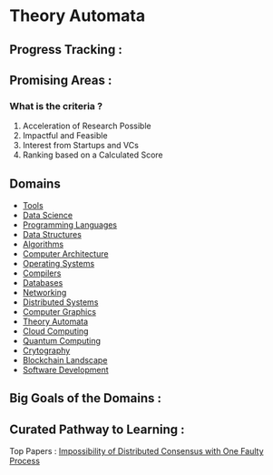 # Theory Automata

## Progress Tracking :

## Promising Areas :

### What is the criteria ?

1. Acceleration of Research Possible
2. Impactful and Feasible
3. Interest from Startups and VCs
4. Ranking based on a Calculated Score

## Domains

* [Tools](https://github.com/Xapien-Labs/academy-wiki/tree/0c1dd96d6488e7edb4c2ba83455935023f511635/\_domains/\_eng/\_cs/\_domains/\_eng/\_cs/cs.md)
* [Data Science](https://github.com/Xapien-Labs/academy-wiki/tree/0c1dd96d6488e7edb4c2ba83455935023f511635/\_domains/\_eng/\_cs/\_domains/\_eng/\_cs/cs.md)
* [Programming Languages](https://github.com/Xapien-Labs/academy-wiki/tree/0c1dd96d6488e7edb4c2ba83455935023f511635/\_domains/\_eng/\_cs/\_domains/\_eng/\_cs/cs.md)
* [Data Structures](https://github.com/Xapien-Labs/academy-wiki/tree/0c1dd96d6488e7edb4c2ba83455935023f511635/\_domains/\_eng/\_cs/\_domains/\_eng/\_cs/cs.md)
* [Algorithms](https://github.com/Xapien-Labs/academy-wiki/tree/0c1dd96d6488e7edb4c2ba83455935023f511635/\_domains/\_eng/\_cs/\_domains/\_eng/\_cs/cs.md)
* [Computer Architecture](https://github.com/Xapien-Labs/academy-wiki/tree/0c1dd96d6488e7edb4c2ba83455935023f511635/\_domains/\_eng/\_cs/\_domains/\_eng/\_cs/cs.md)
* [Operating Systems](https://github.com/Xapien-Labs/academy-wiki/tree/0c1dd96d6488e7edb4c2ba83455935023f511635/\_domains/\_eng/\_cs/\_domains/\_eng/\_cs/cs.md)
* [Compilers](https://github.com/Xapien-Labs/academy-wiki/tree/0c1dd96d6488e7edb4c2ba83455935023f511635/\_domains/\_eng/\_cs/\_domains/\_eng/\_cs/cs.md)
* [Databases](https://github.com/Xapien-Labs/academy-wiki/tree/0c1dd96d6488e7edb4c2ba83455935023f511635/\_domains/\_eng/\_cs/\_domains/\_eng/\_cs/cs.md)
* [Networking](https://github.com/Xapien-Labs/academy-wiki/tree/0c1dd96d6488e7edb4c2ba83455935023f511635/\_domains/\_eng/\_cs/\_domains/\_eng/\_cs/cs.md)
* [Distributed Systems](https://github.com/Xapien-Labs/academy-wiki/tree/0c1dd96d6488e7edb4c2ba83455935023f511635/\_domains/\_eng/\_cs/\_domains/\_eng/\_cs/cs.md)
* [Computer Graphics](https://github.com/Xapien-Labs/academy-wiki/tree/0c1dd96d6488e7edb4c2ba83455935023f511635/\_domains/\_eng/\_cs/\_domains/\_eng/\_cs/cs.md)
* [Theory Automata](https://github.com/Xapien-Labs/academy-wiki/tree/0c1dd96d6488e7edb4c2ba83455935023f511635/\_domains/\_eng/\_cs/\_domains/\_eng/\_cs/cs.md)
* [Cloud Computing](https://github.com/Xapien-Labs/academy-wiki/tree/0c1dd96d6488e7edb4c2ba83455935023f511635/\_domains/\_eng/\_cs/\_domains/\_eng/\_cs/cs.md)
* [Quantum Computing](https://github.com/Xapien-Labs/academy-wiki/tree/0c1dd96d6488e7edb4c2ba83455935023f511635/\_domains/\_eng/\_cs/\_domains/\_eng/\_misc/misc.md)
* [Crytography](https://github.com/Xapien-Labs/academy-wiki/tree/0c1dd96d6488e7edb4c2ba83455935023f511635/\_domains/\_eng/\_cs/\_domains/\_eng/\_misc/misc.md)
* [Blockchain Landscape](https://github.com/Xapien-Labs/academy-wiki/tree/0c1dd96d6488e7edb4c2ba83455935023f511635/\_domains/\_eng/\_cs/\_domains/\_eng/\_misc/misc.md)
* [Software Development](https://github.com/Xapien-Labs/academy-wiki/tree/0c1dd96d6488e7edb4c2ba83455935023f511635/\_domains/\_eng/\_cs/\_domains/\_eng/\_misc/misc.md)

## Big Goals of the Domains :

## Curated Pathway to Learning :

Top Papers : [Impossibility of Distributed Consensus with One Faulty Process](https://groups.csail.mit.edu/tds/papers/Lynch/jacm85.pdf)
